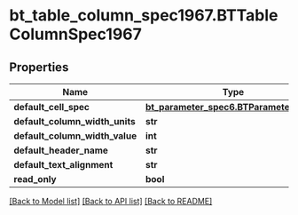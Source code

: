 # bt_table_column_spec1967.BTTableColumnSpec1967

## Properties
Name | Type | Description | Notes
------------ | ------------- | ------------- | -------------
**default_cell_spec** | [**bt_parameter_spec6.BTParameterSpec6**](BTParameterSpec6.md) |  | [optional] 
**default_column_width_units** | **str** |  | [optional] 
**default_column_width_value** | **int** |  | [optional] 
**default_header_name** | **str** |  | [optional] 
**default_text_alignment** | **str** |  | [optional] 
**read_only** | **bool** |  | [optional] 

[[Back to Model list]](../README.md#documentation-for-models) [[Back to API list]](../README.md#documentation-for-api-endpoints) [[Back to README]](../README.md)


